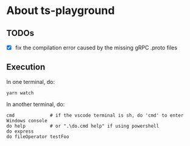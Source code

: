 # About ts-playground

## TODOs

- [x] fix the compilation error caused by the missing gRPC .proto files

## Execution

In one terminal, do:

```shell
yarn watch
```

In another terminal, do:

```shell
cmd             # if the vscode terminal is sh, do 'cmd' to enter Windows console
do help         # or ".\do.cmd help" if using powershell
do express
do fileOperator testFoo
```
